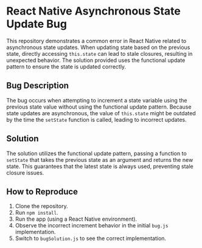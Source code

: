 # React Native Asynchronous State Update Bug

This repository demonstrates a common error in React Native related to asynchronous state updates.  When updating state based on the previous state, directly accessing `this.state` can lead to stale closures, resulting in unexpected behavior.  The solution provided uses the functional update pattern to ensure the state is updated correctly.

## Bug Description

The bug occurs when attempting to increment a state variable using the previous state value without using the functional update pattern. Because state updates are asynchronous, the value of `this.state` might be outdated by the time the `setState` function is called, leading to incorrect updates.

## Solution

The solution utilizes the functional update pattern, passing a function to `setState` that takes the previous state as an argument and returns the new state. This guarantees that the latest state is always used, preventing stale closure issues.

## How to Reproduce

1. Clone the repository.
2. Run `npm install`.
3. Run the app (using a React Native environment).
4. Observe the incorrect increment behavior in the initial `bug.js` implementation.
5. Switch to `bugSolution.js` to see the correct implementation.
